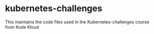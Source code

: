 # kubernetes-challenges
This maintains the code files used in the Kubernetes-challenges course from Kode Kloud
